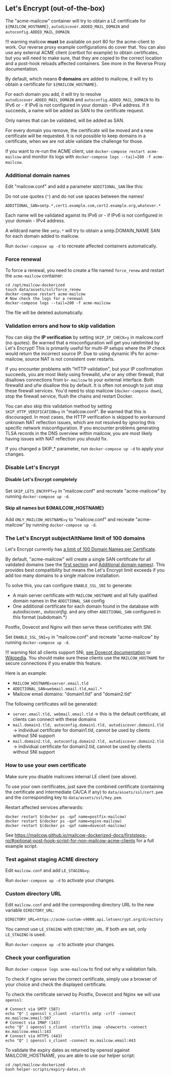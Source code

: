 ## Let's Encrypt (out-of-the-box)

The "acme-mailcow" container will try to obtain a LE certificate for `${MAILCOW_HOSTNAME}`, `autodiscover.ADDED_MAIL_DOMAIN` and `autoconfig.ADDED_MAIL_DOMAIN`.

!!! warning
    mailcow **must** be available on port 80 for the acme-client to work. Our reverse proxy example configurations do cover that. You can also use any external ACME client (certbot for example) to obtain certificates, but you will need to make sure, that they are copied to the correct location and a post-hook reloads affected containers. See more in the Reverse Proxy documentation.
    
By default, which means **0 domains** are added to mailcow, it will try to obtain a certificate for `${MAILCOW_HOSTNAME}`.

For each domain you add, it will try to resolve `autodiscover.ADDED_MAIL_DOMAIN` and `autoconfig.ADDED_MAIL_DOMAIN` to its IPv6 or - if IPv6 is not configured in your domain - IPv4 address. If it succeeds, a name will be added as SAN to the certificate request.

Only names that can be validated, will be added as SAN.

For every domain you remove, the certificate will be moved and a new certificate will be requested. It is not possible to keep domains in a certificate, when we are not able validate the challenge for those.

If you want to re-run the ACME client, use `docker-compose restart acme-mailcow` and monitor its logs with `docker-compose logs --tail=200 -f acme-mailcow`.

### Additional domain names

Edit "mailcow.conf" and add a parameter `ADDITIONAL_SAN` like this:

Do not use quotes (`"`) and do not use spaces between the names!

```
ADDITIONAL_SAN=smtp.*,cert1.example.com,cert2.example.org,whatever.*
```

Each name will be validated against its IPv6 or - if IPv6 is not configured in your domain - IPv4 address.

A wildcard name like `smtp.*` will try to obtain a smtp.DOMAIN_NAME SAN for each domain added to mailcow.

Run `docker-compose up -d` to recreate affected containers automatically.

### Force renewal

To force a renewal, you need to create a file named `force_renew` and restart the `acme-mailcow` container:

```
cd /opt/mailcow-dockerized
touch data/assets/ssl/force_renew
docker-compose restart acme-mailcow
# Now check the logs for a renewal
docker-compose logs --tail=200 -f acme-mailcow
```

The file will be deleted automatically.

### Validation errors and how to skip validation

You can skip the **IP verification** by setting `SKIP_IP_CHECK=y` in mailcow.conf (no quotes). Be warned that a misconfiguration will get you ratelimited by Let's Encrypt! This is primarily useful for multi-IP setups where the IP check would return the incorrect source IP. Due to using dynamic IPs for acme-mailcow, source NAT is not consistent over restarts.

If you encounter problems with "HTTP validation", but your IP confirmation succeeds, you are most likely using firewalld, ufw or any other firewall, that disallows connections from `br-mailcow` to your external interface. Both firewalld and ufw disallow this by default. It is often not enough to just stop these firewall services. You'd need to stop mailcow (`docker-compose down`), stop the firewall service, flush the chains and restart Docker.

You can also skip this validation method by setting `SKIP_HTTP_VERIFICATION=y` in "mailcow.conf". Be warned that this is discouraged. In most cases, the HTTP verification is skipped to workaround unknown NAT reflection issues, which are not resolved by ignoring this specific network misconfiguration. If you encounter problems generating TLSA records in the DNS overview within mailcow, you are most likely having issues with NAT reflection you should fix.

If you changed a SKIP_* parameter, run `docker-compose up -d` to apply your changes.

### Disable Let's Encrypt
#### Disable Let's Encrypt completely

Set `SKIP_LETS_ENCRYPT=y` in "mailcow.conf" and recreate "acme-mailcow" by running `docker-compose up -d`.

#### Skip all names but ${MAILCOW_HOSTNAME}

Add `ONLY_MAILCOW_HOSTNAME=y` to "mailcow.conf" and recreate "acme-mailcow" by running `docker-compose up -d`.

### The Let's Encrypt subjectAltName limit of 100 domains

Let's Encrypt currently has [a limit of 100 Domain Names per Certificate](https://letsencrypt.org/docs/rate-limits/).

By default, "acme-mailcow" will create a single SAN certificate for all validated domains
(see the [first section](#lets-encrypt-out-of-the-box) and [Additional domain names](#additional-domain-names)).
This provides best compatibility but means the Let's Encrypt limit exceeds if you add too many domains to a single mailcow installation.

To solve this, you can configure `ENABLE_SSL_SNI` to generate:
* A main server certificate with `MAILCOW_HOSTNAME` and all fully qualified domain names in the `ADDITIONAL_SAN` config
* One additional certificate for each domain found in the database with autodiscover.*, autoconfig.* and any other `ADDITIONAL_SAN` configured in this format (subdomain.*)

Postfix, Dovecot and Nginx will then serve these certificates with SNI.

Set `ENABLE_SSL_SNI=y` in "mailcow.conf" and recreate "acme-mailcow" by running `docker-compose up -d`.

!!! warning
    Not all clients support SNI, [see Dovecot documentation](https://wiki.dovecot.org/SSL/SNIClientSupport) or [Wikipedia](https://en.wikipedia.org/wiki/Server_Name_Indication#Support).
    You should make sure these clients use the `MAILCOW_HOSTNAME` for secure connections if you enable this feature.

Here is an example:
* `MAILCOW_HOSTNAME=server.email.tld`
* `ADDITIONAL_SAN=webmail.email.tld,mail.*`
* Mailcow email domains: "domain1.tld" and "domain2.tld"

The following certificates will be generated:
* `server.email.tld, webmail.email.tld` -> this is the default certificate, all clients can connect with these domains
* `mail.domain1.tld, autoconfig.domain1.tld, autodiscover.domain1.tld` -> individual certificate for domain1.tld, cannot be used by clients without SNI support
* `mail.domain2.tld, autoconfig.domain2.tld, autodiscover.domain2.tld` -> individual certificate for domain2.tld, cannot be used by clients without SNI support

### How to use your own certificate

Make sure you disable mailcows internal LE client (see above).

To use your own certificates, just save the combined certificate (containing the certificate and intermediate CA/CA if any) to `data/assets/ssl/cert.pem` and the corresponding key to `data/assets/ssl/key.pem`.

Restart affected services afterwards:

```
docker restart $(docker ps -qaf name=postfix-mailcow)
docker restart $(docker ps -qaf name=nginx-mailcow)
docker restart $(docker ps -qaf name=dovecot-mailcow)
```

See https://mailcow.github.io/mailcow-dockerized-docs/firststeps-rp/#optional-post-hook-script-for-non-mailcow-acme-clients for a full example script.

### Test against staging ACME directory

Edit `mailcow.conf` and add `LE_STAGING=y`.

Run `docker-compose up -d` to activate your changes.

### Custom directory URL

Edit `mailcow.conf` and add the corresponding directory URL to the new variable `DIRECTORY_URL`:

```
DIRECTORY_URL=https://acme-custom-v9000.api.letsencrypt.org/directory
```

You cannot use `LE_STAGING` with `DIRECTORY_URL`. If both are set, only `LE_STAGING` is used.

Run `docker-compose up -d` to activate your changes.

### Check your configuration

Run `docker-compose logs acme-mailcow` to find out why a validation fails.

To check if nginx serves the correct certificate, simply use a browser of your choice and check the displayed certificate.

To check the certificate served by Postfix, Dovecot and Nginx we will use `openssl`:

```
# Connect via SMTP (587)
echo "Q" | openssl s_client -starttls smtp -crlf -connect mx.mailcow.email:587
# Connect via IMAP (143)
echo "Q" | openssl s_client -starttls imap -showcerts -connect mx.mailcow.email:143
# Connect via HTTPS (443)
echo "Q" | openssl s_client -connect mx.mailcow.email:443
```

To validate the expiry dates as returned by openssl against MAILCOW_HOSTNAME, you are able to use our helper script:

```
cd /opt/mailcow-dockerized
bash helper-scripts/expiry-dates.sh
```
